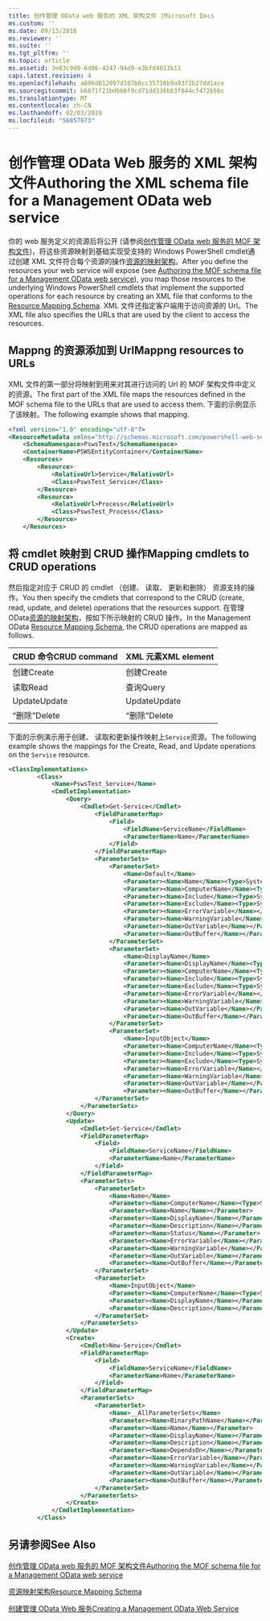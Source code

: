 ```yaml
---
title: 创作管理 OData web 服务的 XML 架构文件 |Microsoft Docs
ms.custom: ''
ms.date: 09/13/2016
ms.reviewer: ''
ms.suite: ''
ms.tgt_pltfrm: ''
ms.topic: article
ms.assetid: 3e83c9d9-6d06-4247-94d9-e3bfd4013b11
caps.latest.revision: 4
ms.openlocfilehash: a806d012097d107b6cc35710b9a93f2b27dd1ace
ms.sourcegitcommit: b6871f21bd666f9cd71dd336bb3f844cf472b56c
ms.translationtype: MT
ms.contentlocale: zh-CN
ms.lasthandoff: 02/03/2019
ms.locfileid: "56857973"
---
```

# <a name="authoring-the-xml-schema-file-for-a-management-odata-web-service"></a><span data-ttu-id="09076-102">创作管理 OData Web 服务的 XML 架构文件</span><span class="sxs-lookup"><span data-stu-id="09076-102">Authoring the XML schema file for a Management OData web service</span></span>

<span data-ttu-id="09076-103">你的 web 服务定义的资源后将公开 (请参阅[创作管理 OData web 服务的 MOF 架构文件](./authoring-the-mof-schema-file-for-a-management-odata-web-service.md))，将这些资源映射到基础实现受支持的 Windows PowerShell cmdlet通过创建 XML 文件符合每个资源的操作[资源的映射架构](./resource-mapping-schema.md)。</span><span class="sxs-lookup"><span data-stu-id="09076-103">After you define the resources your web service will expose (see [Authoring the MOF schema file for a Management OData web service](./authoring-the-mof-schema-file-for-a-management-odata-web-service.md)), you map those resources to the underlying Windows PowerShell cmdlets that implement the supported operations for each resource by creating an XML file that conforms to the [Resource Mapping Schema](./resource-mapping-schema.md).</span></span> <span data-ttu-id="09076-104">XML 文件还指定客户端用于访问资源的 Url。</span><span class="sxs-lookup"><span data-stu-id="09076-104">The XML file also specifies the URLs that are used by the client to access the resources.</span></span>

## <a name="mappng-resources-to-urls"></a><span data-ttu-id="09076-105">Mappng 的资源添加到 Url</span><span class="sxs-lookup"><span data-stu-id="09076-105">Mappng resources to URLs</span></span>

<span data-ttu-id="09076-106">XML 文件的第一部分将映射到用来对其进行访问的 Url 的 MOF 架构文件中定义的资源。</span><span class="sxs-lookup"><span data-stu-id="09076-106">The first part of the XML file maps the resources defined in the MOF schema file to the URLs that are used to access them.</span></span> <span data-ttu-id="09076-107">下面的示例显示了该映射。</span><span class="sxs-lookup"><span data-stu-id="09076-107">The following example shows that mapping.</span></span>

```xml
<?xml version="1.0" encoding="utf-8"?>
<ResourceMetadata xmlns="http://schemas.microsoft.com/powershell-web-services/2010/09">
    <SchemaNamespace>PswsTest</SchemaNamespace>
    <ContainerName>PSWSEntityContainer</ContainerName>
    <Resources>
        <Resource>
            <RelativeUrl>Service</RelativeUrl>
            <Class>PswsTest_Service</Class>
        </Resource>
        <Resource>
            <RelativeUrl>Process</RelativeUrl>
            <Class>PswsTest_Process</Class>
        </Resource>
    </Resources>
```

## <a name="mapping-cmdlets-to-crud-operations"></a><span data-ttu-id="09076-108">将 cmdlet 映射到 CRUD 操作</span><span class="sxs-lookup"><span data-stu-id="09076-108">Mapping cmdlets to CRUD operations</span></span>

<span data-ttu-id="09076-109">然后指定对应于 CRUD 的 cmdlet （创建、 读取、 更新和删除） 资源支持的操作。</span><span class="sxs-lookup"><span data-stu-id="09076-109">You then specify the cmdlets that correspond to the CRUD (create, read, update, and delete) operations that the resources support.</span></span> <span data-ttu-id="09076-110">在管理 OData[资源的映射架构](./resource-mapping-schema.md)，按如下所示映射的 CRUD 操作。</span><span class="sxs-lookup"><span data-stu-id="09076-110">In the Management OData [Resource Mapping Schema](./resource-mapping-schema.md), the CRUD operations are mapped as follows.</span></span>

|<span data-ttu-id="09076-111">CRUD 命令</span><span class="sxs-lookup"><span data-stu-id="09076-111">CRUD command</span></span>|<span data-ttu-id="09076-112">XML 元素</span><span class="sxs-lookup"><span data-stu-id="09076-112">XML element</span></span>|
|------------------|-----------------|
|<span data-ttu-id="09076-113">创建</span><span class="sxs-lookup"><span data-stu-id="09076-113">Create</span></span>|<span data-ttu-id="09076-114">创建</span><span class="sxs-lookup"><span data-stu-id="09076-114">Create</span></span>|
|<span data-ttu-id="09076-115">读取</span><span class="sxs-lookup"><span data-stu-id="09076-115">Read</span></span>|<span data-ttu-id="09076-116">查询</span><span class="sxs-lookup"><span data-stu-id="09076-116">Query</span></span>|
|<span data-ttu-id="09076-117">Update</span><span class="sxs-lookup"><span data-stu-id="09076-117">Update</span></span>|<span data-ttu-id="09076-118">Update</span><span class="sxs-lookup"><span data-stu-id="09076-118">Update</span></span>|
|<span data-ttu-id="09076-119">“删除”</span><span class="sxs-lookup"><span data-stu-id="09076-119">Delete</span></span>|<span data-ttu-id="09076-120">“删除”</span><span class="sxs-lookup"><span data-stu-id="09076-120">Delete</span></span>|

<span data-ttu-id="09076-121">下面的示例演示用于创建、 读取和更新操作映射上`Service`资源。</span><span class="sxs-lookup"><span data-stu-id="09076-121">The following example shows the mappings for the Create, Read, and Update operations on the `Service` resource.</span></span>

```xml
<ClassImplementations>
        <Class>
            <Name>PswsTest_Service</Name>
            <CmdletImplementation>
                <Query>
                    <Cmdlet>Get-Service</Cmdlet>
                        <FieldParameterMap>
                            <Field>
                                <FieldName>ServiceName</FieldName>
                                <ParameterName>Name</ParameterName>
                            </Field>
                        </FieldParameterMap>
                        <ParameterSets>
                            <ParameterSet>
                                <Name>Default</Name>
                                <Parameter><Name>Name</Name><Type>System.String[]</Type></Parameter>
                                <Parameter><Name>ComputerName</Name><Type>System.String[]</Type></Parameter>
                                <Parameter><Name>Include</Name><Type>System.String[]</Type></Parameter>
                                <Parameter><Name>Exclude</Name><Type>System.String[]</Type></Parameter>
                                <Parameter><Name>ErrorVariable</Name></Parameter>
                                <Parameter><Name>WarningVariable</Name></Parameter>
                                <Parameter><Name>OutVariable</Name></Parameter>
                                <Parameter><Name>OutBuffer</Name></Parameter>
                            </ParameterSet>
                            <ParameterSet>
                                <Name>DisplayName</Name>
                                <Parameter><Name>DisplayName</Name><Type>System.String[]</Type></Parameter>
                                <Parameter><Name>ComputerName</Name><Type>System.String[]</Type></Parameter>
                                <Parameter><Name>Include</Name><Type>System.String[]</Type></Parameter>
                                <Parameter><Name>Exclude</Name><Type>System.String[]</Type></Parameter>
                                <Parameter><Name>ErrorVariable</Name></Parameter>
                                <Parameter><Name>WarningVariable</Name></Parameter>
                                <Parameter><Name>OutVariable</Name></Parameter>
                                <Parameter><Name>OutBuffer</Name></Parameter>
                            </ParameterSet>
                            <ParameterSet>
                                <Name>InputObject</Name>
                                <Parameter><Name>ComputerName</Name><Type>System.String[]</Type></Parameter>
                                <Parameter><Name>Include</Name><Type>System.String[]</Type></Parameter>
                                <Parameter><Name>Exclude</Name><Type>System.String[]</Type></Parameter>
                                <Parameter><Name>ErrorVariable</Name></Parameter>
                                <Parameter><Name>WarningVariable</Name></Parameter>
                                <Parameter><Name>OutVariable</Name></Parameter>
                                <Parameter><Name>OutBuffer</Name></Parameter>
                        </ParameterSet>
                    </ParameterSets>
                </Query>
                <Update>
                    <Cmdlet>Set-Service</Cmdlet>
                    <FieldParameterMap>
                        <Field>
                            <FieldName>ServiceName</FieldName>
                            <ParameterName>Name</ParameterName>
                        </Field>
                    </FieldParameterMap>
                    <ParameterSets>
                        <ParameterSet>
                            <Name>Name</Name>
                            <Parameter><Name>ComputerName</Name><Type>System.String[]</Type></Parameter>
                            <Parameter><Name>Name</Name></Parameter>
                            <Parameter><Name>DisplayName</Name></Parameter>
                            <Parameter><Name>Description</Name></Parameter>
                            <Parameter><Name>Status</Name></Parameter>
                            <Parameter><Name>ErrorVariable</Name></Parameter>
                            <Parameter><Name>WarningVariable</Name></Parameter>
                            <Parameter><Name>OutVariable</Name></Parameter>
                            <Parameter><Name>OutBuffer</Name></Parameter>
                        </ParameterSet>
                        <ParameterSet>
                            <Name>InputObject</Name>
                            <Parameter><Name>ComputerName</Name><Type>System.String[]</Type></Parameter>
                            <Parameter><Name>DisplayName</Name></Parameter>
                            <Parameter><Name>Description</Name></Parameter>
                        </ParameterSet>
                    </ParameterSets>
                </Update>
                <Create>
                    <Cmdlet>New-Service</Cmdlet>
                    <FieldParameterMap>
                        <Field>
                            <FieldName>ServiceName</FieldName>
                            <ParameterName>Name</ParameterName>
                        </Field>
                    </FieldParameterMap>
                    <ParameterSets>
                        <ParameterSet>
                            <Name>__AllParameterSets</Name>
                            <Parameter><Name>BinaryPathName</Name></Parameter>
                            <Parameter><Name>Name</Name></Parameter>
                            <Parameter><Name>DisplayName</Name></Parameter>
                            <Parameter><Name>Description</Name></Parameter>
                            <Parameter><Name>DependsOn</Name></Parameter>
                            <Parameter><Name>ErrorVariable</Name></Parameter>
                            <Parameter><Name>WarningVariable</Name></Parameter>
                            <Parameter><Name>OutVariable</Name></Parameter>
                            <Parameter><Name>OutBuffer</Name></Parameter>
                        </ParameterSet>
                    </ParameterSets>
                </Create>
            </CmdletImplementation>
        </Class>
```

## <a name="see-also"></a><span data-ttu-id="09076-122">另请参阅</span><span class="sxs-lookup"><span data-stu-id="09076-122">See Also</span></span>

[<span data-ttu-id="09076-123">创作管理 OData web 服务的 MOF 架构文件</span><span class="sxs-lookup"><span data-stu-id="09076-123">Authoring the MOF schema file for a Management OData web service</span></span>](./authoring-the-mof-schema-file-for-a-management-odata-web-service.md)

[<span data-ttu-id="09076-124">资源映射架构</span><span class="sxs-lookup"><span data-stu-id="09076-124">Resource Mapping Schema</span></span>](./resource-mapping-schema.md)

[<span data-ttu-id="09076-125">创建管理 OData Web 服务</span><span class="sxs-lookup"><span data-stu-id="09076-125">Creating a Management OData Web Service</span></span>](./creating-a-management-odata-web-service.md)